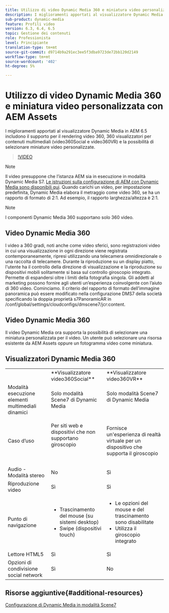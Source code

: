 ```yaml
---
title: Utilizzo di video Dynamic Media 360 e miniatura video personalizzata con AEM Assets
description: I miglioramenti apportati al visualizzatore Dynamic Media in AEM 6.5 includono il supporto per il rendering video 360, 360 visualizzatori per contenuti multimediali (video360Social e video360VR) e la possibilità di selezionare miniature video personalizzate.
sub-product: dynamic-media
feature: Profili video
version: 6.3, 6.4, 6.5
topic: Gestione dei contenuti
role: Professionista
level: Principiante
translation-type: tm+mt
source-git-commit: d9714b9a291ec3ee5f3dba9723de72bb120d2149
workflow-type: tm+mt
source-wordcount: '402'
ht-degree: 5%

---
```



# Utilizzo di video Dynamic Media 360 e miniatura video personalizzata con AEM Assets

I miglioramenti apportati al visualizzatore Dynamic Media in AEM 6.5 includono il supporto per il rendering video 360, 360 visualizzatori per contenuti multimediali (video360Social e video360VR) e la possibilità di selezionare miniature video personalizzate.

>[!VIDEO](https://video.tv.adobe.com/v/26391?quality=9&learn=on)

>[!NOTE]
>
>Il video presuppone che l’istanza AEM sia in esecuzione in modalità Dynamic Media S7.  [Le istruzioni sulla configurazione di AEM con Dynamic Media sono disponibili qui](https://helpx.adobe.com/it/experience-manager/6-3/assets/using/config-dynamic-fp-14410.html). Quando carichi un video, per impostazione predefinita, Dynamic Media elabora il metraggio come video 360, se ha un rapporto di formato di 2:1. Ad esempio, il rapporto larghezza/altezza è 2:1.

>[!NOTE]
>
>I componenti Dynamic Media 360 supportano solo 360 video.

## Video Dynamic Media 360

I video a 360 gradi, noti anche come video sferici, sono registrazioni video in cui una visualizzazione in ogni direzione viene registrata contemporaneamente, ripresi utilizzando una telecamera omnidirezionale o una raccolta di telecamere. Durante la riproduzione su un display piatto, l&#39;utente ha il controllo della direzione di visualizzazione e la riproduzione su dispositivi mobili solitamente si basa sul controllo giroscopio integrato.  Permette di espandersi oltre i limiti della fotografia singola. Gli addetti al marketing possono fornire agli utenti un’esperienza coinvolgente con l’aiuto di 360 video.  Cominciamo. Il criterio del rapporto di formato dell’immagine panoramica può essere modificato nella configurazione DMS7 della società specificando la doppia proprietà s7PanoramicAR in /conf/global/settings/cloudconfigs/dmscene7/jcr:content.

## Video Dynamic Media 360

Il video Dynamic Media ora supporta la possibilità di selezionare una miniatura personalizzata per il video. Un utente può selezionare una risorsa esistente da AEM Assets oppure un fotogramma video come miniatura.

## Visualizzatori Dynamic Media 360

<table> 
 <tbody>
   <tr>
      <td> </td>
      <td>**Visualizzatore video360Social**</td>
      <td>**Visualizzatore video360VR**</td>
   </tr>
   <tr>
      <td>Modalità esecuzione elementi multimediali dinamici</td>
      <td>Solo modalità Scene7 di Dynamic Media</td>
      <td>Solo modalità Scene7 di Dynamic Media<br>
         <br>
      </td>
   </tr>
   <tr>
      <td>Caso d’uso </td>
      <td>
         <p>Per siti web e dispositivi che non supportano giroscopio</p>
         <p> </p>
      </td>
      <td>
         <p>Fornisce un'esperienza di realtà virtuale per un dispositivo che supporta il giroscopio </p>
      </td>
   </tr>
   <tr>
      <td>Audio - Modalità stereo</td>
      <td>No</td>
      <td>Sì</td>
   </tr>
   <tr>
      <td>Riproduzione video</td>
      <td>Sì</td>
      <td>Sì</td>
   </tr>
   <tr>
      <td>Punto di navigazione</td>
      <td>
         <ul>
            <li>Trascinamento del mouse (su sistemi desktop)</li>
            <li>Swipe (dispositivi touch)</li>
         </ul>
      </td>
      <td>
         <ul>
            <li>Le opzioni del mouse e del trascinamento sono disabilitate</li>
            <li>Utilizza il giroscopio integrato</li>
         </ul>
      </td>
   </tr>
   <tr>
      <td>Lettore HTML5</td>
      <td>Sì</td>
      <td>Sì</td>
   </tr>
   <tr>
      <td>Opzioni di condivisione social network</td>
      <td>Sì</td>
      <td>No</td>
   </tr>
</tbody>
</table>

## Risorse aggiuntive{#additional-resources}

[Configurazione di Dynamic Media in modalità Scene7](https://helpx.adobe.com/experience-manager/6-5/assets/using/config-dms7.html)
